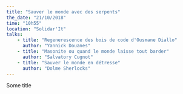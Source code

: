 ```yaml
---
title: "Sauver le monde avec des serpents"
the_date: "21/10/2018"
time: "10h55"
location: "Solidar'It"
talks:
    - title: "Regenerescence des bois de code d'Ousmane Diallo"
      author: "Yannick Douanes"
    - title: "Masonite ou quand le monde laisse tout barder"
      author: "Salvatory Cugnot"
    - title: "Sauver le monde en détresse"
      author: "Dolme Sherlocks" 
---
```


Some title